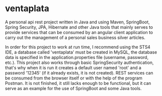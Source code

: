 # ventaplata
A personal api rest project written in Java and using Maven, SpringBoot, Spring Security, JPA,
Hibernate and other Java tools that mainly serves to provide services that can be consumed by
an angular client application to carry out the management of a personal sales business silver articles.

In order for this project to work at run time, I recommend using the STS4 IDE, a database called
'ventaplata' must be created in MySQL, the database data is specified in the application.properties file
(username, password, etc.).
This project also works through basic SpringSecurity authentication, that's why when
it is run it creates a default user named 'root' and a password '12345' (if it already exists, it is not created).
REST services can be consumed from the browser itself or with the help of the program
Postman.
It is not finished, it still lacks enough to be functional, but it can serve as an example for the use of SpringBoot
and some Java tools.
